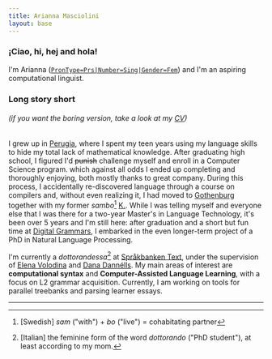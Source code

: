```yaml
---
title: Arianna Masciolini
layout: base
---
```


### ¡Ciao, hi, hej and hola!
I'm Arianna ([`PronType=Prs|Number=Sing|Gender=Fem`](https://universaldependencies.org/u/feat/index.html)) and I'm an aspiring computational linguist.

### Long story short
###### (if you want the boring version, take a look at my [CV](https://github.com/harisont/cv/raw/master/cv.pdf))
I grew up in [Perugia](https://www.openstreetmap.org/relation/42278#map=11/43.1399/12.3691), where I spent my teen years using my language skills to hide my total lack of mathematical knowledge.
After graduating high school, I figured I'd ~~punish~~ challenge myself and enroll in a Computer Science program. which against all odds I ended up completing and thoroughly enjoying, both mostly thanks to great company.
During this process, I accidentally re-discovered language through a course on compilers and, without even realizing it, I had moved to [Gothenburg](https://www.openstreetmap.org/node/25930131) together with my former _sambo_[^1] [K.](https://harisont.github.io/kappanneu/).
While I was telling myself and everyone else that I was there for a two-year Master's in Language Technology, it's been over 5 years and I'm still here: after graduation and a short but fun time at [Digital Grammars](https://www.digitalgrammars.com/), I embarked in the even longer-term project of a PhD in Natural Language Processing. 

I'm currently a _dottorandessa_[^2] at [Språkbanken Text](https://spraakbanken.gu.se/), under the supervision of [Elena Volodina](https://spraakbanken.gu.se/om/personal/elena) and [Dana Dannélls](https://spraakbanken.gu.se/om/personal/dana).
My main areas of interest are __computational syntax__ and __Computer-Assisted Language Learning__, with a focus on L2 grammar acquisition.
Currently, I am working on tools for parallel treebanks and parsing learner essays.

---

[^1]: [Swedish] _sam_ ("with") + _bo_ ("live") = cohabitating partner
[^2]: [Italian] the feminine form of the word _dottorando_ ("PhD student"), at least according to my mom.